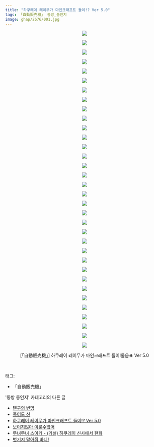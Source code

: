 ```yaml
---
title: "하쿠레이 레이무가 마인크래프트 들이!? Ver 5.0"
tags: 「自動販売機」 동방_동인지
image: ghap/2676/001.jpg
---
```

<div class="article">
<p style="text-align: center; clear: none; float: none;"><img src="{{ site.nasurl }}/ghap/2676/001.jpg"/></p>
<p style="text-align: center; clear: none; float: none;"><img src="{{ site.nasurl }}/ghap/2676/002.jpg"/></p>
<p style="text-align: center; clear: none; float: none;"><img src="{{ site.nasurl }}/ghap/2676/003.jpg"/></p>
<p style="text-align: center; clear: none; float: none;"><img src="{{ site.nasurl }}/ghap/2676/004.jpg"/></p>
<p style="text-align: center; clear: none; float: none;"><img src="{{ site.nasurl }}/ghap/2676/005.jpg"/></p>
<p style="text-align: center; clear: none; float: none;"><img src="{{ site.nasurl }}/ghap/2676/006.jpg"/></p>
<p style="text-align: center; clear: none; float: none;"><img src="{{ site.nasurl }}/ghap/2676/007.jpg"/></p>
<p style="text-align: center; clear: none; float: none;"><img src="{{ site.nasurl }}/ghap/2676/008.jpg"/></p>
<p style="text-align: center; clear: none; float: none;"><img src="{{ site.nasurl }}/ghap/2676/009.jpg"/></p>
<p style="text-align: center; clear: none; float: none;"><img src="{{ site.nasurl }}/ghap/2676/010.jpg"/></p>
<p style="text-align: center; clear: none; float: none;"><img src="{{ site.nasurl }}/ghap/2676/011.jpg"/></p>
<p style="text-align: center; clear: none; float: none;"><img src="{{ site.nasurl }}/ghap/2676/012.jpg"/></p>
<p style="text-align: center; clear: none; float: none;"><img src="{{ site.nasurl }}/ghap/2676/013.jpg"/></p>
<p style="text-align: center; clear: none; float: none;"><img src="{{ site.nasurl }}/ghap/2676/014.jpg"/></p>
<p style="text-align: center; clear: none; float: none;"><img src="{{ site.nasurl }}/ghap/2676/015.jpg"/></p>
<p style="text-align: center; clear: none; float: none;"><img src="{{ site.nasurl }}/ghap/2676/016.jpg"/></p>
<p style="text-align: center; clear: none; float: none;"><img src="{{ site.nasurl }}/ghap/2676/017.jpg"/></p>
<p style="text-align: center; clear: none; float: none;"><img src="{{ site.nasurl }}/ghap/2676/018.jpg"/></p>
<p style="text-align: center; clear: none; float: none;"><img src="{{ site.nasurl }}/ghap/2676/019.jpg"/></p>
<p style="text-align: center; clear: none; float: none;"><img src="{{ site.nasurl }}/ghap/2676/020.jpg"/></p>
<p style="text-align: center; clear: none; float: none;"><img src="{{ site.nasurl }}/ghap/2676/021.jpg"/></p>
<p style="text-align: center; clear: none; float: none;"><img src="{{ site.nasurl }}/ghap/2676/022.jpg"/></p>
<p style="text-align: center; clear: none; float: none;"><img src="{{ site.nasurl }}/ghap/2676/023.jpg"/></p>
<p style="text-align: center; clear: none; float: none;"><img src="{{ site.nasurl }}/ghap/2676/024.jpg"/></p>
<p style="text-align: center; clear: none; float: none;"><img src="{{ site.nasurl }}/ghap/2676/025.jpg"/></p>
<p style="text-align: center; clear: none; float: none;"><img src="{{ site.nasurl }}/ghap/2676/026.jpg"/></p>
<p style="text-align: center; clear: none; float: none;"><img src="{{ site.nasurl }}/ghap/2676/027.jpg"/></p>
<p style="text-align: center; clear: none; float: none;"><img src="{{ site.nasurl }}/ghap/2676/028.jpg"/></p>
<p style="text-align: center; clear: none; float: none;"><img src="{{ site.nasurl }}/ghap/2676/029.jpg"/></p>
<p style="text-align: center; clear: none; float: none;"><img src="{{ site.nasurl }}/ghap/2676/030.jpg"/></p>
<p style="text-align: center; clear: none; float: none;"><img src="{{ site.nasurl }}/ghap/2676/031.jpg"/></p>
<p style="text-align: center; clear: none; float: none;"><img src="{{ site.nasurl }}/ghap/2676/032.jpg"/></p>
<p style="text-align: center; clear: none; float: none;"><img src="{{ site.nasurl }}/ghap/2676/033.jpg"/></p>
<p style="text-align: center; clear: none; float: none;"><img src="{{ site.nasurl }}/ghap/2676/034.jpg"/></p>
<p style="text-align: center; clear: none; float: none;">[「自動販売機」] 하쿠레이 레이무가 마인크래프트 들이!물음표 Ver 5.0</p>
<p><br/></p>
</div><div class="tagTrail">
<p>태그: </p>
<ul>
<li>「自動販売機」</li>
</ul>
</div><div class="another">
<p>'동방 동인지' 카테고리의 다른 글</p>
<ul>
<li><a href="/2016-10-25-ghap_2678">텐구의 변명</a></li>
<li><a href="/2016-10-24-ghap_2677">죽어도 신</a></li>
<li><a href="/2016-10-24-ghap_2676">하쿠레이 레이무가 마인크래프트 들이!? Ver 5.0</a></li>
<li><a href="/2016-10-24-ghap_2675">보이지않아 이룰수없어</a></li>
<li><a href="/2016-10-23-ghap_2674">무녀무녀 스이카 - (가설) 하쿠레이 신사에서 한화</a></li>
<li><a href="/2016-10-23-ghap_2673">벗기지 말아줘 바니!</a></li>
</ul>
</div><div class="cb_module cb_fluid">
<div class="cb_wrt cb_profile">
</div><!-- commentList close -->
</div>